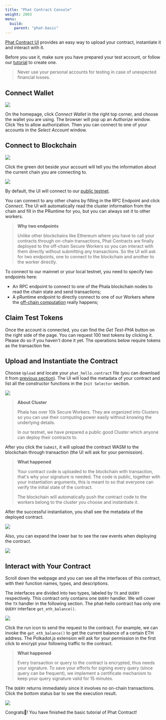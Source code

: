```yaml
---
title: "Phat Contract Console"
weight: 2003
menu:
  build:
    parent: "phat-basic"
---
```


[Phat Contract UI](https://phat.phala.network/) provides an easy way to upload your contract, instantiate it and interact with it.

Before you use it, make sure you have prepared your test account, or follow our [tutorial](/en-us/build/getting-started/account-prep) to create one.

> Never use your personal accounts for testing in case of unexpected financial losses.


## Connect Wallet

![](/images/build/phat-ui.png)

On the homepage, click *Connect Wallet* in the right top corner, and choose the wallet you are using. The browser will pop up an *Authorize* window. Click Yes to allow authorization. Then you can connect to one of your accounts in the *Select Account* window.

## Connect to Blockchain

![](/images/build/phat-ui-endpoint-setting.png)

Click the green dot beside your account will tell you the information about the current chain you are connecting to.

![](/images/build/phat-ui-connection-info.png)

By default, the UI will connect to our [public testnet](https://polkadot.js.org/apps/?rpc=wss%3A%2F%2Fpoc5.phala.network%2Fws#/explorer).

You can connect to any other chains by filling in the RPC Endpoint and click *Connect*. The UI will automatically read the cluster information from the chain and fill in the PRuntime for you, but you can always set it to other workers.

> **Why two endpoints**
>
> Unlike other blockchains like Ethereum where you have to call your contracts through on-chain transactions, Phat Contracts are finally deployed to the off-chain Secure Workers so you can interact with them directly without submitting any transactions. So the UI will ask for two endpoints, one to connect to the blockchain and another to the worker directly.

To connect to our mainnet or your local testnet, you need to specify two endpoints here:
- An RPC endpoint to connect to one of the Phala blockchain nodes to read the chain state and send transactions;
- A pRuntime endpoint to directly connect to one of our Workers where the [off-chain computation](https://medium.com/phala-network/fat-contract-introduce-off-chain-computation-to-smart-contract-dfc5839d5fb8) really happens;

## Claim Test Tokens

Once the account is connected, you can find the *Get Test-PHA* button on the right side of the page. You can request 100 test tokens by clicking it. Please do so if you haven't done it yet. The operations below require tokens as the transaction fee.

## Upload and Instantiate the Contract

Choose `Upload` and locate your `phat_hello.contract` file (you can download it from [previous section](/en-us/build/getting-started/prep/#hello-world-contract)). The UI will load the metadata of your contract and list all the constructor functions in the `Init Selector` section.

![](/images/build/phat-ui-upload.png)

> **About Cluster**
>
> Phala has over 10k Secure Workers. They are organized into Clusters so you can use their computing power easily without knowing the underlying details.
>
> In our testnet, we have prepared a public good Cluster which anyone can deploy their contracts to.

After you click the `Submit`, it will upload the contract WASM to the blockchain through transaction (the UI will ask for your permission).

> **What happened**
>
> Your contract code is uploaded to the blockchain with transaction, that's why your signature is needed. The code is public, together with your instantiation arguments, this is meant to so that everyone can verify the initial state of the contract.
>
> The blockchain will automatically push the contract code to the workers belong to the cluster you choose and instantiate it.

After the successful instantiation, you shall see the metadata of the deployed contract.

![](/images/build/phat-ui-metadata.png)

Also, you can expand the lower bar to see the raw events when deploying the contract.

![](/images/build/phat-ui-events.png)

## Interact with Your Contract

Scroll down the webpage and you can see all the interfaces of this contract, with their function names, types, and descriptions.

The interfaces are divided into two types, labeled by `TX` and `QUERY` respectively. This contract only contains one `QUERY` handler. We will cover the `TX` handler in the following section. The phat-hello contract has only one `QUERY` interface `get_eth_balance()`.

![](/images/build/phat-ui-input.png)

Click the run icon to send the request to the contract. For example, we can invoke the `get_eth_balance()` to get the current balance of a certain ETH address. The Polkadot.js extension will ask for your permission in the first click to encrypt your following traffic to the contract.

> **What happened**
>
> Every transaction or query to the contract is encrypted, thus needs your signature. To save your efforts for signing every query (since query can be frequent), we implement a certificate mechanism to keep your query signature valid for 15 minutes.

The `QUERY` returns immediately since it involves no on-chain transactions. Click the bottom status bar to see the execution result.

![](/images/build/phat-ui-result.png)

Congrats🎉! You have finished the basic tutorial of Phat Contract!

